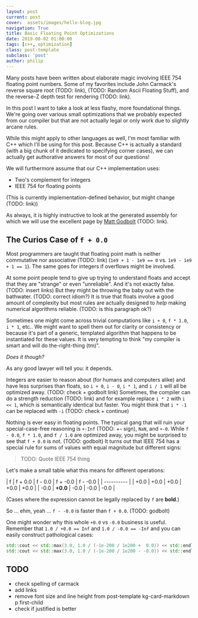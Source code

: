 ```yaml
---
layout: post
current: post
cover:  assets/images/hello-blog.jpg
navigation: True
title: Basic Floating Point Optimizations
date: 2019-08-02 01:00:00
tags: [c++, optimization]
class: post-template
subclass: 'post'
author: philip
---
```


Many posts have been written about elaborate magic involving IEEE 754 floating point numbers.
Some of my favorites include John Carmack's reverse square root (TODO: link), (TODO: Random Ascii Floating Stuff), and the reverse-Z depth test for rendering (TODO: link).

In this post I want to take a look at less flashy, more foundational things.
We're going over various small optimizations that we probably expected from our compiler but that are not actually legal or only work due to slightly arcane rules.

While this might apply to other languages as well, I'm most familiar with C++ which I'll be using for this post.
Because C++ is actually a standard (with a big chunk of it dedicated to specifying corner cases), we can actually get authorative answers for most of our questions!

We will furthermore assume that our C++ implementation uses:

* Two's complement for integers
* IEEE 754 for floating points

(This is currently implementation-defined behavior, but might change (TODO: link))

As always, it is highly instructive to look at the generated assembly for which we will use the excellent page by [Matt Godbolt](TODO) (TODO: link).


## The Curios Case of `f + 0.0`

Most programmers are taught that floating point math is neither commutative nor associative (TODO: link) (`1e9 + 1 - 1e9 == 0` vs. `1e9 - 1e9 + 1 == 1`).
The same goes for integers if overflows might be involved.

At some point people tend to give up trying to understand floats and accept that they are "strange" or even "unreliable".
And it's not exactly false. (TODO: insert links)
But they might be throwing the baby out with the bathwater. (TODO: correct idiom?)
It is true that floats involve a good amount of complexity but most rules are actually designed to _help_ making numerical algorithms reliable.
(TODO: is this paragraph ok?)

Sometimes one might come across trivial computations like `i + 0`, `f * 1.0`, `i * 1`, etc..
We might want to spell them out for clarity or consistency or because it's part of a generic, templated algorithm that happens to be instantiated for these values.
It is very tempting to think "my compiler is smart and will do the-right-thing (tm)".

_Does it though?_

As any good lawyer will tell you: it depends.

Integers are easier to reason about (for humans and computers alike) and have less surprises than floats, so `i + 0`, `i - 0`, `i * 1`, and `i / 1` will all be optimized away. (TODO: check + godbolt link)
Sometimes, the compiler can do a strength reduction (TODO: link) and for example replace `i * 2` with `i << 1`, which is semantically identical but faster.
You might think that `i * -1` can be replaced with `-i` (TODO: check + continue)

Nothing is ever easy in floating points.
The typical gang that will ruin your special-case-free reasoning is `+-Inf` (TODO: +- sign), `NaN`, and `+-0`.
While `f - 0.0`, `f * 1.0`, and `f / 1.0` are optimized away, you might be surprised to see that `f + 0.0` is not. (TODO: godbolt)
It turns out that IEEE 754 has a special rule for sums of values with equal magnitude but different signs:

> TODO: Quote IEEE 754 thing

Let's make a small table what this means for different operations:

| f | f + 0.0 | f - 0.0 | f + -0.0 | f - -0.0 |
| ---------- |
| +0.0 | +0.0 | +0.0 | +0.0 | +0.0 |
| -0.0 | **+0.0** | -0.0 | -0.0 | -0.0 |

(Cases where the expression cannot be legally replaced by `f` are **bold**.)

So ... ehm, yeah ... `f - -0.0` is faster than `f + 0.0`. (TODO: godbolt)

One might wonder why this whole `+0.0` vs `-0.0` business is useful.
Remember that `1.0 / +0.0 == Inf` and `1.0 / -0.0 == -Inf` and you can easily construct pathological cases:

```cpp
std::cout << std::max(3.0, 1.0 / (-1e-200 / 1e200 +  0.0)) << std::endl; // Inf
std::cout << std::max(3.0, 1.0 / (-1e-200 / 1e200 - -0.0)) << std::endl; // 3
```


## TODO

* check spelling of carmack
* add links
* remove font size and line height from post-template kg-card-markdown p first-child
* check if justified is better
